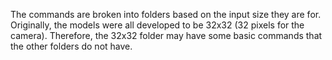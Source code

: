 The commands are broken into folders based on the input size they are for.
Originally, the models were all developed to be 32x32 (32 pixels for the camera).
Therefore, the 32x32 folder may have some basic commands that the other folders do not have.

